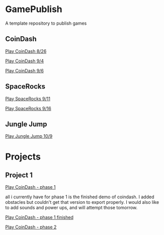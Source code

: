 # GamePublish
A template repository to publish games

## CoinDash

[Play CoinDash 8/26](https://wcu-cs-cooperlab.github.io/demo-games-madilynreed/player_scene/)

[Play CoinDash 9/4](https://wcu-cs-cooperlab.github.io/demo-games-madilynreed/main_scene_9_4)

[Play CoinDash 9/6](https://wcu-cs-cooperlab.github.io/demo-games-madilynreed/hud)

## SpaceRocks

[Play SpaceRocks 9/11](https://wcu-cs-cooperlab.github.io/demo-games-madilynreed/sr_9_11)

[Play SpaceRocks 9/16](https://wcu-cs-cooperlab.github.io/demo-games-madilynreed/sr_9_16)

## Jungle Jump
[Play Jungle Jump 10/9](https://wcu-cs-cooperlab.github.io/demo-games-madilynreed/JJ_10_9)

# Projects
## Project 1
[Play CoinDash - phase 1](https://wcu-cs-cooperlab.github.io/demo-games-madilynreed/hud)

all i currently have for phase 1 is the finished demo of coindash. I added obstacles but couldn't get that version to export properly. I would also like to add sounds and power ups, and will attempt those tomorrow.

[Play CoinDash - phase 1 finished](https://wcu-cs-cooperlab.github.io/demo-games-madilynreed/proj1/phase1)

[Play CoinDash - phase 2](https://wcu-cs-cooperlab.github.io/demo-games-madilynreed/proj1/phase2_final)
